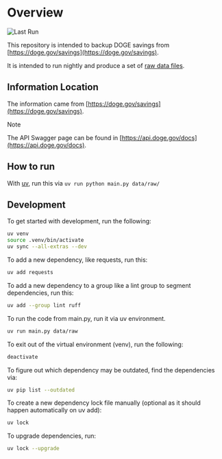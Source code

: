 # Overview

![Last Run](https://github.com/fartbagxp/doge/actions/workflows/deploy.yml/badge.svg)

This repository is intended to backup DOGE savings from [https://doge.gov/savings](https://doge.gov/savings).

It is intended to run nightly and produce a set of [raw data files](data/raw).

## Information Location

The information came from [https://doge.gov/savings](https://doge.gov/savings).

> [!NOTE]
> The API Swagger page can be found in [https://api.doge.gov/docs](https://api.doge.gov/docs).

## How to run

With [uv](https://github.com/astral-sh/uv), run this via `uv run python main.py data/raw/`

## Development

To get started with development, run the following:

```bash
uv venv
source .venv/bin/activate
uv sync --all-extras --dev
```

To add a new dependency, like requests, run this:

```bash
uv add requests
```

To add a new dependency to a group like a lint group to segment dependencies, run this:

```bash
uv add --group lint ruff
```

To run the code from main.py, run it via uv environment.

```bash
uv run main.py data/raw
```

To exit out of the virtual environment (venv), run the following:

```bash
deactivate
```

To figure out which dependency may be outdated, find the dependencies via:

```bash
uv pip list --outdated
```

To create a new dependency lock file manually (optional as it should happen automatically on uv add):

```bash
uv lock
```

To upgrade dependencies, run:

```bash
uv lock --upgrade
```
